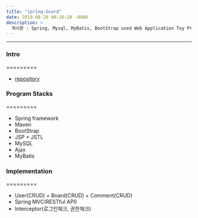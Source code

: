 ```yaml
---
title: "spring-board"
date: 2019-08-20 08:26:28 -0400
description: >
  게시판 : Spring, Mysql, MyBatis, BootStrap used Web Application Toy Project
---
```

---

### Intro
=========
- [repository]

### Program Stacks
=========

- Spring framework
- Maven
- BootStrap
- JSP + JSTL
- MySQL
- Ajax
- MyBatis

### Implementation
=========

- User(CRUD) + Board(CRUD) + Comment(CRUD)
- Spring MVC(RESTful API)
- Interceptor(로그인체크, 권한체크)

[repository]: https://github.com/blackjayH/spring-board
